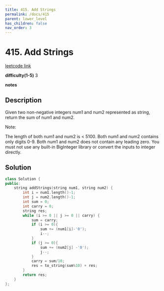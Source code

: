 ```yaml
---
title: 415. Add Strings
permalink: /docs/415
parent: lower_level
has_children: false
nav_order: 3
---
```

# 415. Add Strings
[leetcode link](https://leetcode.com/problems/add-strings/)

**difficulty(1-5)** 
3

**notes**   


## Description
Given two non-negative integers num1 and num2 represented as string, return the sum of num1 and num2.

Note:

The length of both num1 and num2 is < 5100.
Both num1 and num2 contains only digits 0-9.
Both num1 and num2 does not contain any leading zero.
You must not use any built-in BigInteger library or convert the inputs to integer directly.


## Solution
```c++
class Solution {
public:
    string addStrings(string num1, string num2) {
        int i = num1.length()-1;
        int j = num2.length()-1;
        int sum = 0;
        int carry = 0;
        string res;
        while (i >= 0 || j >= 0 || carry) {
            sum = carry;
            if (i >= 0){
                sum += (num1[i]-'0');
                i--;
            }
            if (j >= 0){
                sum += (num2[j] -'0');
                j--;
            }
            carry = sum/10;
            res = to_string(sum%10) + res;
        }
        return res;
    }
};
```

<!-- 
Default label
{: .label }

Blue label
{: .label .label-blue }

Stable
{: .label .label-green }

New release
{: .label .label-purple }

Coming soon
{: .label .label-yellow }

Deprecated
{: .label .label-red } -->
